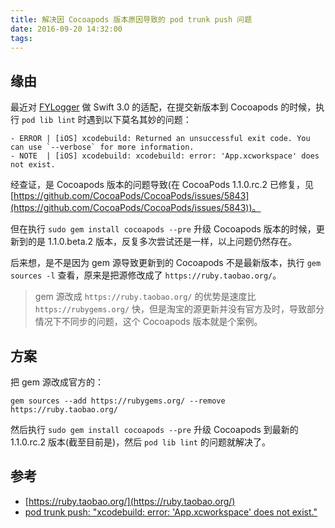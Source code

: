 ```yaml
---
title: 解决因 Cocoapods 版本原因导致的 pod trunk push 问题
date: 2016-09-20 14:32:00
tags:
---
```


## 缘由

最近对 [FYLogger](https://github.com/syxc/FYLogger) 做 Swift 3.0 的适配，在提交新版本到 Cocoapods 的时候，执行 `pod lib lint` 时遇到以下莫名其妙的问题：

```
- ERROR | [iOS] xcodebuild: Returned an unsuccessful exit code. You can use `--verbose` for more information.
- NOTE  | [iOS] xcodebuild: xcodebuild: error: 'App.xcworkspace' does not exist.
```

经查证，是 Cocoapods 版本的问题导致(在 CocoaPods 1.1.0.rc.2 已修复，见 [https://github.com/CocoaPods/CocoaPods/issues/5843](https://github.com/CocoaPods/CocoaPods/issues/5843))。

但在执行 `sudo gem install cocoapods --pre` 升级 Cocoapods 版本的时候，更新到的是 1.1.0.beta.2 版本，反复多次尝试还是一样，以上问题仍然存在。

后来想，是不是因为 gem 源导致更新到的 Cocoapods 不是最新版本，执行 `gem sources -l` 查看，原来是把源修改成了 `https://ruby.taobao.org/`。

> gem 源改成 `https://ruby.taobao.org/` 的优势是速度比 `https://rubygems.org/` 快，但是淘宝的源更新并没有官方及时，导致部分情况下不同步的问题，这个 Cocoapods 版本就是个案例。

## 方案

把 gem 源改成官方的：

`gem sources --add https://rubygems.org/ --remove https://ruby.taobao.org/`

然后执行 `sudo gem install cocoapods --pre` 升级 Cocoapods 到最新的 1.1.0.rc.2 版本(截至目前是)，然后 `pod lib lint` 的问题就解决了。

## 参考

- [https://ruby.taobao.org/](https://ruby.taobao.org/)
- [pod trunk push: "xcodebuild: error: 'App.xcworkspace' does not exist."](https://github.com/CocoaPods/CocoaPods/issues/5843)


